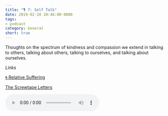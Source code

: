 ```yaml
---
title: "🎙 7: Self Talk"
date: 2019-02-28 20:46:00-0000
tags:
- podcast
category: General
short: true
---
```


Thoughts on the spectrum of kindness and compassion we extend in talking to others, talking about others, talking to ourselves, and talking about ourselves.

*Links*

[🌀 Relative Suffering](gospellibrary://www.bennorris.org/2019/02/19/relative-suffering.html)

[The Screwtape Letters](https://en.m.wikipedia.org/wiki/The_Screwtape_Letters)

<audio controls="controls" src="https://www.bennorris.blog/uploads/2019/075d9c55ee.mp3" />

